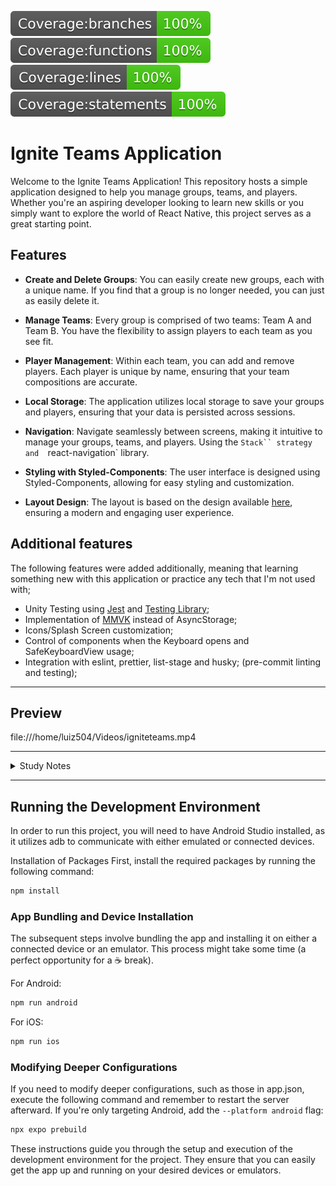 ![branches](__badges__/badge-branches.svg)
![functions](__badges__/badge-functions.svg)
![lines](__badges__/badge-lines.svg)
![statements](__badges__/badge-statements.svg)

# Ignite Teams Application

Welcome to the Ignite Teams Application! This repository hosts a simple application designed to help you manage groups, teams, and players. Whether you're an aspiring developer looking to learn new skills or you simply want to explore the world of React Native, this project serves as a great starting point.

## Features

- **Create and Delete Groups**: You can easily create new groups, each with a unique
  name. If you find that a group is no longer needed, you can just as easily delete it.

- **Manage Teams**: Every group is comprised of two teams: Team A and Team B.
  You have the flexibility to assign players to each team as you see fit.

- **Player Management**: Within each team, you can add and remove players. Each
  player is unique by name, ensuring that your team compositions are accurate.

- **Local Storage**: The application utilizes local storage to save your groups
  and players, ensuring that your data is persisted across sessions.

- **Navigation**: Navigate seamlessly between screens, making it intuitive to
  manage your groups, teams, and players. Using the `Stack`` strategy and 
`react-navigation` library.

- **Styling with Styled-Components**: The user interface is designed using
  Styled-Components, allowing for easy styling and customization.

- **Layout Design**: The layout is based on the design available [here](<https://www.figma.com/file/mCivp8SO23BcaHN3RAvS7o/Ignite-Teams-(Community)?type=design&mode=design&t=UqLiHEKcXVBzya36-1>),
  ensuring a modern and engaging user experience.

## Additional features

The following features were added additionally, meaning that learning something new with this application or practice any tech that I'm not used with;

- Unity Testing using [Jest](https://jestjs.io/pt-BR/) and [Testing Library](https://testing-library.com/docs/ecosystem-jest-native);
- Implementation of [MMVK](https://github.com/mrousavy/react-native-mmkv) instead of AsyncStorage;
- Icons/Splash Screen customization;
- Control of components when the Keyboard opens and SafeKeyboardView usage;
- Integration with eslint, prettier, list-stage and husky; (pre-commit linting and testing);

---

## Preview
file:///home/luiz504/Videos/igniteteams.mp4

---

<details>
  <summary>Study Notes</summary>
  
  ---

  <details>
    <summary>Testing</summary>

     In the course of developing this project, a deliberate testing approach was undertaken, focused primarily on learning and exploration rather than aiming for absolute code robustness. The goal was to gain insights into testing practices and learn about the testing tools and techniques available.

    While striving for 100% test coverage, it's important to acknowledge that the emphasis was on experimenting with different types of tests rather than solely ensuring code reliability. In some cases, unconventional scenarios were tested to understand how the testing frameworks behave and to explore the boundaries of the codebase.

    It's worth noting that the coverage metric may not always accurately represent the effectiveness of these learning tests. Some components or functionalities might have achieved full coverage but were tested with a learning-oriented mindset rather than guaranteeing bulletproof robustness.

    This approach provided an excellent opportunity to delve into the testing ecosystem and gather insights that may not have been apparent through other development activities. As a result, the project's testing suite is a testament to the learning journey taken during its creation.

  </details>

<details>
  <summary>Styled Components</summary>

During the development process, Styled Components were employed for styling, a choice that offered several advantages familiar from the web environment. This included the use of Semantic and Meaningful naming conventions for creating instances of elements/components, as well as the ability to craft custom attributes to facilitate style processing.

However, it's important to note that while Styled Components provided a seamless experience for styling in the React Native context, there were a few aspects that presented challenges or diverged from its web usage:

- **IDE Extension Compatibility**: The Styled Components IDE extension lacked differentiation between web and React Native usage. As a result, it often suggested CSS properties and units that were not supported in the React Native context.

- **Unit Declaration**: Styled Components required the explicit declaration of the `px` unit, even though this is not the case in React Native. This divergence added a layer of complexity when translating styles from web-oriented practices to the React Native environment.

- **Native Component Typing**: Challenges emerged when using Styled Components with default object instantiation for native components. Instances such as `styled.TextInput` often encountered issues with type incompatibility, necessitating the use of parameter instantiation `styled(TextInput)`. This complication sometimes arose when passing references from forward refs.

Despite these challenges, the utilization of Styled Components brought a consistent and familiar styling methodology to the React Native domain. By adapting existing web-oriented knowledge and practices, the project's user interface was crafted with a sense of cohesion and structure.

</details>

<details>
  <summary>Expo / React-Native</summary>

Due the fact that I choose to use `MMVK` storage and the `expo-go` doesn't support it, I had to use the bare version, that is a slower development environment, especially in the first build, and when is needed to make adjusts in the native/ app.json files it is required to rebuild.

Due the usage of a sync storage, It wasn't necessary to use the `Loading Indicators` used in the lesson, the only async processing happens on the app start when loading the fonts, then I choose to extend the `Slash screen` hide process until it's finished.

I did not like the default way of the screen behaves when the keyboard open shrinking the list and pushing things away, I spotted that android and iOS behaves differently, but due the hardware limitations I tested only in android, and I had the opportunity to use the component `KeyboardAvoidingView` to control what is kept in view in the `NewGroup` screen.

</details>

<details>
  <summary>Expo / React-Native</summary>

In the development of the project, I made the deliberate decision to work with the `MMKV` storage solution, foregoing the use of `AsyncStorage` in favor of testing and exploring `MMKV`'s capabilities.

- **Choosing `MMKV` for Storage**: The choice to use `MMKV` was driven by the desire to test and explore its potential as a storage solution. This decision presented a unique set of advantages and considerations, influencing various aspects of the development process.

- **Prebuild for `MMKV` Integration**: To accommodate `MMKV`, I opted to prebuild the project, enabling me to harness the features of `MMKV` without transitioning to the bare version of React Native entirely. This approach allowed for testing the chosen storage solution while still benefiting from Expo's development environment.

- **Development Environment and Build Speed**: Prebuilding the project introduced some nuances to the development environment. Notably, the initial build process was somewhat slower, particularly evident during the first build. Additionally, adjustments to native files like `app.json` required a rebuild.

- **Synchronous Storage and User Experience**: The use of `MMKV` for synchronous storage minimized the need for explicit loading indicators, unlike asynchronous storage solutions. The asynchronous processing mainly occurred during the app's startup, specifically during the font-loading phase. Consequently, I extended the splash screen's hide process until this processing was completed, ensuring a seamless user experience.

- **Keyboard Behavior and `KeyboardAvoidingView`**: An additional challenge involved managing the screen's behavior when the keyboard was activated. This was particularly relevant in the context of Android due to hardware limitations. In addressing this challenge, the `KeyboardAvoidingView` component proved to be a valuable tool for maintaining control over content visibility on the `NewGroup` screen.

By selecting `MMKV` over `AsyncStorage` for learning purposes, the project's development journey was enriched with insights and exploration. This choice highlighted the project's adaptability and willingness to experiment, ultimately contributing to a comprehensive understanding of different storage options within the React Native ecosystem.

</details>

</details>

---

## Running the Development Environment

In order to run this project, you will need to have Android Studio installed, as it utilizes adb to communicate with either emulated or connected devices.

Installation of Packages
First, install the required packages by running the following command:

```bash
npm install
```

### App Bundling and Device Installation

The subsequent steps involve bundling the app and installing it on either a connected device or an emulator. This process might take some time (a perfect opportunity for a ☕ break).

For Android:

```bash
npm run android
```

For iOS:

```bash
npm run ios
```

### Modifying Deeper Configurations

If you need to modify deeper configurations, such as those in app.json, execute the following command and remember to restart the server afterward. If you're only targeting Android, add the `--platform android` flag:

```bash
npx expo prebuild
```

These instructions guide you through the setup and execution of the development environment for the project. They ensure that you can easily get the app up and running on your desired devices or emulators.
